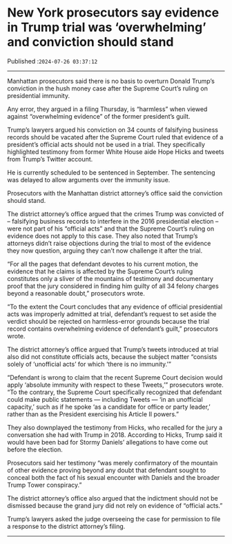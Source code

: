 # New York prosecutors say evidence in Trump trial was ‘overwhelming’ and conviction should stand

Published :`2024-07-26 03:37:12`

---

Manhattan prosecutors said there is no basis to overturn Donald Trump’s conviction in the hush money case after the Supreme Court’s ruling on presidential immunity.

Any error, they argued in a filing Thursday, is “harmless” when viewed against “overwhelming evidence” of the former president’s guilt.

Trump’s lawyers argued his conviction on 34 counts of falsifying business records should be vacated after the Supreme Court ruled that evidence of a president’s official acts should not be used in a trial. They specifically highlighted testimony from former White House aide Hope Hicks and tweets from Trump’s Twitter account.

He is currently scheduled to be sentenced in September. The sentencing was delayed to allow arguments over the immunity issue.

Prosecutors with the Manhattan district attorney’s office said the conviction should stand.

The district attorney’s office argued that the crimes Trump was convicted of – falsifying business records to interfere in the 2016 presidential election – were not part of his “official acts” and that the Supreme Court’s ruling on evidence does not apply to this case. They also noted that Trump’s attorneys didn’t raise objections during the trial to most of the evidence they now question, arguing they can’t now challenge it after the trial.

“For all the pages that defendant devotes to his current motion, the evidence that he claims is affected by the Supreme Court’s ruling constitutes only a sliver of the mountains of testimony and documentary proof that the jury considered in finding him guilty of all 34 felony charges beyond a reasonable doubt,” prosecutors wrote.

“To the extent the Court concludes that any evidence of official presidential acts was improperly admitted at trial, defendant’s request to set aside the verdict should be rejected on harmless-error grounds because the trial record contains overwhelming evidence of defendant’s guilt,” prosecutors wrote.

The district attorney’s office argued that Trump’s tweets introduced at trial also did not constitute officials acts, because the subject matter “consists solely of ‘unofficial acts’ for which ‘there is no immunity.’”

“Defendant is wrong to claim that the recent Supreme Court decision would apply ‘absolute immunity with respect to these Tweets,’” prosecutors wrote. “To the contrary, the Supreme Court specifically recognized that defendant could make public statements — including Tweets — ‘in an unofficial capacity,’ such as if he spoke ‘as a candidate for office or party leader,’ rather than as the President exercising his Article II powers.”

They also downplayed the testimony from Hicks, who recalled for the jury a conversation she had with Trump in 2018. According to Hicks, Trump said it would have been bad for Stormy Daniels’ allegations to have come out before the election.

Prosecutors said her testimony “was merely confirmatory of the mountain of other evidence proving beyond any doubt that defendant sought to conceal both the fact of his sexual encounter with Daniels and the broader Trump Tower conspiracy.”

The district attorney’s office also argued that the indictment should not be dismissed because the grand jury did not rely on evidence of “official acts.”

Trump’s lawyers asked the judge overseeing the case for permission to file a response to the district attorney’s filing.

---

